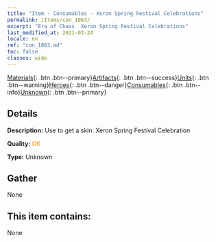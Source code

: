 ```yaml
---
title: "Item - Consumables - Xeron Spring Festival Celebrations"
permalink: /Items/con_1063/
excerpt: "Era of Chaos  Xeron Spring Festival Celebrations"
last_modified_at: 2021-03-24
locale: en
ref: "con_1063.md"
toc: false
classes: wide
---
```

 [Materials](/Items/){: .btn .btn--primary}[Artifacts](/Items/Artifacts/){: .btn .btn--success}[Units](/Items/Units/){: .btn .btn--warning}[Heroes](/Items/Heroes/){: .btn .btn--danger}[Consumables](/Items/Consumables/){: .btn .btn--info}[Unknown](/Items/Unknown/){: .btn .btn--primary}

## Details
 **Description:** Use to get a skin: Xeron Spring Festival Celebration

 **Quality:** <span style="color: #FF8C00">OK</span>

 **Type:** Unknown

## Gather

  None

## This item contains:

  None

